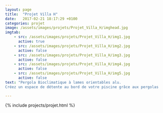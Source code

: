 ```yaml
---
layout: page
title:  "Projet Villa H"
date:   2017-02-21 18:17:29 +0100
categories: projet
image: /assets/images/projets/Projet_Villa_H/imghead.jpg
imgtab:
    - src: /assets/images/projets/Projet_Villa_H/img1.jpg
      active: true
    - src: /assets/images/projets/Projet_Villa_H/img2.jpg
      active: false
    - src: /assets/images/projets/Projet_Villa_H/img3.jpg
      active: false
    - src: /assets/images/projets/Projet_Villa_H/img4.jpg
      active: false
    - src: /assets/images/projets/Projet_Villa_H/img5.jpg
      active: false
text: "Pergola Bioclimatique à lames orientables alu.
Créez un espace de détente au bord de votre piscine grâce aux pergolas bioclimatiques à lames orientables motorisées."

---
```


{% include projects/projet.html %}
